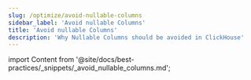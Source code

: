 ```yaml
---
slug: /optimize/avoid-nullable-columns
sidebar_label: 'Avoid nullable Columns'
title: 'Avoid nullable Columns'
description: 'Why Nullable Columns should be avoided in ClickHouse'
---
```


import Content from '@site/docs/best-practices/_snippets/_avoid_nullable_columns.md';

<Content />

